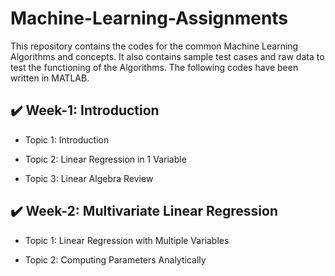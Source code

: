 # Machine-Learning-Assignments
This repository contains the codes for the common Machine Learning Algorithms and concepts. It also contains sample test cases and raw data to test the functioning of the Algorithms. The following codes have been written in MATLAB.

## ✔️ Week-1: Introduction
* Topic 1: Introduction

* Topic 2: Linear Regression in 1 Variable

* Topic 3: Linear Algebra Review

## ✔️ Week-2: Multivariate Linear Regression
* Topic 1: Linear Regression with Multiple Variables

* Topic 2: Computing Parameters Analytically

